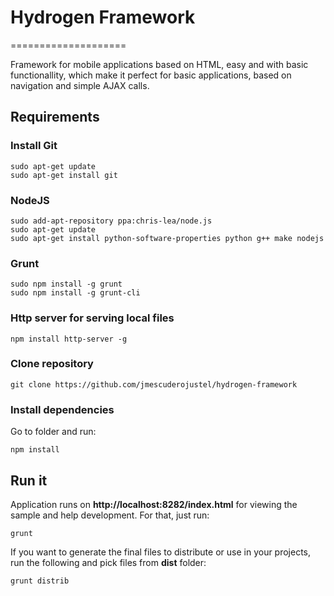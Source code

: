 # Hydrogen Framework
====================

Framework for mobile applications based on HTML, easy and with basic functionallity, which make it perfect for basic applications, based on navigation and simple AJAX calls.

## Requirements

### Install Git

    sudo apt-get update
    sudo apt-get install git

### NodeJS

    sudo add-apt-repository ppa:chris-lea/node.js
    sudo apt-get update
    sudo apt-get install python-software-properties python g++ make nodejs
    
### Grunt

    sudo npm install -g grunt
    sudo npm install -g grunt-cli
    
### Http server for serving local files

    npm install http-server -g
    
### Clone repository

    git clone https://github.com/jmescuderojustel/hydrogen-framework
    
### Install dependencies
    
Go to folder and run:
    
    npm install
    
## Run it

Application runs on **http://localhost:8282/index.html** for viewing the sample and help development. For that, just run:

    grunt
    
If you want to generate the final files to distribute or use in your projects, run the following and pick files from **dist** folder:

    grunt distrib
